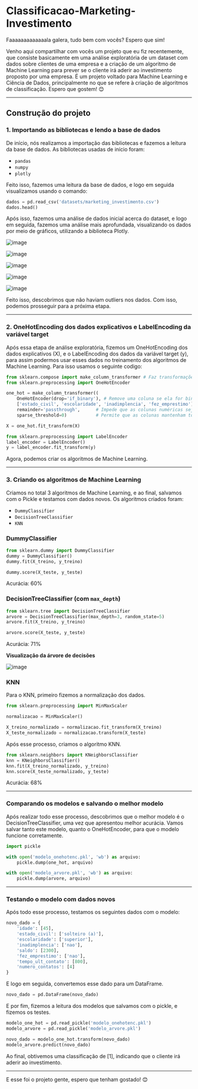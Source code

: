 # Classificacao-Marketing-Investimento

Faaaaaaaaaaaaala galera, tudo bem com vocês? Espero que sim!  
  
Venho aqui compartilhar com vocês um projeto que eu fiz recentemente, que consiste basicamente em uma análise exploratória de um dataset com dados sobre clientes de uma empresa e a criação de um algoritmo de Machine Learning para prever se o cliente irá aderir ao investimento proposto por uma empresa. É um projeto voltado para Machine Learning e Ciência de Dados, principalmente no que se refere à criação de algoritmos de classificação. Espero que gostem! 😊

---

## Construção do projeto

### 1. Importando as bibliotecas e lendo a base de dados

De início, nós realizamos a importação das bibliotecas e fazemos a leitura da base de dados. As bibliotecas usadas de início foram:
- `pandas`
- `numpy`
- `plotly`
  
Feito isso, fazemos uma leitura da base de dados, e logo em seguida visualizamos usando o comando:

````python
dados = pd.read_csv('datasets/marketing_investimento.csv')
dados.head()
````

Após isso, fazemos uma análise de dados inicial acerca do dataset, e logo em seguida, fazemos uma análise mais aprofundada, visualizando os dados por meio de gráficos, utilizando a biblioteca Plotly. 

![image](https://github.com/user-attachments/assets/0c0f8b85-d68d-4dce-8b7c-9f56fc7d8f8d)

![image](https://github.com/user-attachments/assets/0ae0f2f2-e379-46f3-81d0-766996668f72)

![image](https://github.com/user-attachments/assets/9b341c4e-79d4-46fb-9270-dc7845a9fe90)

![image](https://github.com/user-attachments/assets/7e5ebb8d-7451-49d2-a12c-d2cf65e28ef7)

![image](https://github.com/user-attachments/assets/2ee5c28e-15e9-4909-8f87-be1c8920b831)


Feito isso, descobrimos que não haviam outliers nos dados. Com isso, podemos prosseguir para a próxima etapa.

----

### 2. OneHotEncoding dos dados explicativos e LabelEncoding da variável target

Após essa etapa de análise exploratória, fizemos um OneHotEncoding dos dados explicativos (X), e o LabelEncoding dos dados da variável target (y), para assim podermos usar esses dados no treinamento dos algoritmos de Machine Learning.
Para isso usamos o seguinte codigo:

````python
from sklearn.compose import make_column_transformer # Faz transformações na base de dados
from sklearn.preprocessing import OneHotEncoder

````

````python
one_hot = make_column_transformer((
    OneHotEncoder(drop='if_binary'), # Remove uma coluna se ela for binária, ou seja, se possuir apenas 2 categorias
    ['estado_civil', 'escolaridade', 'inadimplencia', 'fez_emprestimo']),
    remainder='passthrough',      # Impede que as colunas numéricas sejam removidas (por padrão)
    sparse_threshold=0)           # Permite que as colunas mantenham todos os valores

X = one_hot.fit_transform(X)
````

````python
from sklearn.preprocessing import LabelEncoder
label_encoder = LabelEncoder()
y = label_encoder.fit_transform(y)
````

Agora, podemos criar os algoritmos de Machine Learning.

----

### 3. Criando os algoritmos de Machine Learning

Criamos no total 3 algoritmos de Machine Learning, e ao final, salvamos com o Pickle e testamos com dados novos.
Os algoritmos criados foram:
- `DummyClassifier`
- `DecisionTreeClassifier`
- `KNN`

### DummyClassifier

````python
from sklearn.dummy import DummyClassifier
dummy = DummyClassifier() 
dummy.fit(X_treino, y_treino)

dummy.score(X_teste, y_teste)
````
Acurácia: 60%

### DecisionTreeClassifier (com `max_depth`)

````python
from sklearn.tree import DecisionTreeClassifier
arvore = DecisionTreeClassifier(max_depth=3, random_state=5)
arvore.fit(X_treino, y_treino)

arvore.score(X_teste, y_teste)
````

Acurácia: 71%


****Visualização da árvore de decisões****

![image](https://github.com/user-attachments/assets/b4698647-3199-4adb-8908-c4940fc89a5c)

### KNN

Para o KNN, primeiro fizemos a normalização dos dados.

````python
from sklearn.preprocessing import MinMaxScaler

normalizacao = MinMaxScaler()

X_treino_normalizado = normalizacao.fit_transform(X_treino)
X_teste_normalizado = normalizacao.transform(X_teste)

````

Após esse processo, criamos o algoritmo KNN.

````python
from sklearn.neighbors import KNeighborsClassifier
knn = KNeighborsClassifier()
knn.fit(X_treino_normalizado, y_treino)
knn.score(X_teste_normalizado, y_teste)
````

Acurácia: 68%

----

### Comparando os modelos e salvando o melhor modelo

Após realizar todo esse processo, descobrimos que o melhor modelo é o DecisionTreeClassifier, uma vez que apresentou melhor acurácia. Vamos salvar tanto este modelo, quanto o OneHotEncoder, para que o modelo funcione corretamente.

````python
import pickle

with open('modelo_onehotenc.pkl', 'wb') as arquivo: 
    pickle.dump(one_hot, arquivo)

with open('modelo_arvore.pkl', 'wb') as arquivo: 
    pickle.dump(arvore, arquivo) 
````

----

### Testando o modelo com dados novos

Após todo esse processo, testamos os seguintes dados com o modelo:

````python
novo_dado = {
    'idade': [45], 
    'estado_civil': ['solteiro (a)'], 
    'escolaridade': ['superior'], 
    'inadimplencia': ['nao'], 
    'saldo': [2300], 
    'fez_emprestimo': ['nao'], 
    'tempo_ult_contato': [800], 
    'numero_contatos': [4]
}
````
E logo em seguida, convertemos esse dado para um DataFrame.

````python
novo_dado = pd.DataFrame(novo_dado) 
````

E por fim, fizemos a leitura dos modelos que salvamos com o pickle, e fizemos os testes.

````python
modelo_one_hot = pd.read_pickle('modelo_onehotenc.pkl')
modelo_arvore = pd.read_pickle('modelo_arvore.pkl')
````
````python
novo_dado = modelo_one_hot.transform(novo_dado)
modelo_arvore.predict(novo_dado) 
````
Ao final, obtivemos uma classificação de [1], indicando que o cliente irá aderir ao investimento.

----

E esse foi o projeto gente, espero que tenham gostado! 😊
